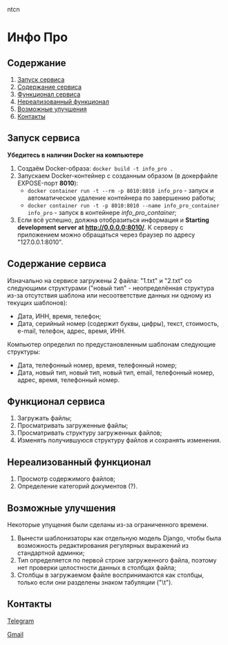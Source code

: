 ntcn
# Инфо Про

## Содержание

1. [Запуск сервиса](#setup)
2. [Содержание сервиса](#contents)
3. [Функционал сервиса](#features)
4. [Нереализованный функционал](#todo)
5. [Возможные улучшения](#fixes)
6. [Контакты](#contacts)

<a name="setup"></a>
## Запуск сервиса

**Убедитесь в наличии Docker на компьютере**
1. Создаём Docker-образа:
`docker build -t info_pro .`
2. Запускаем Docker-контейнер с созданным образом (в докерфайле EXPOSE-порт **8010**):
    * `docker container run -t --rm -p 8010:8010 info_pro` - запуск и автоматическое удаление контейнера по завершению работы;
    * `docker container run -t -p 8010:8010 --name info_pro_container info_pro` - запуск в контейнере *info_pro_container*;
3. Если всё успешно, должна отобразиться информация и **Starting development server at http://0.0.0.0:8010/**. К серверу с приложением можно обращаться через браузер по адресу "127.0.0.1:8010".

<a name="contents"></a>
## Содержание сервиса

Изначально на сервисе загружены 2 файла: "1.txt" и "2.txt" со следующими структурами ("новый тип" - неопределённая структура из-за отсутствия шаблона или несоответствие данных ни одному из текущих шаблонов):

* Дата, ИНН, время, телефон;
* Дата, серийный номер (содержит буквы, цифры), текст, стоимость, e-mail, телефон, адрес, время, ИНН.

Компьютер определил по предустановленным шаблонам следующие структуры:
* Дата, телефонный номер, время, телефонный номер;
* Дата, новый тип, новый тип, новый тип, email, телефонный номер, адрес, время, телефонный номер.

<a name="features"></a>
## Функционал сервиса

1. Загружать файлы;
2. Просматривать загруженные файлы;
3. Просматривать структуру загруженных файлов;
4. Изменять получившуюся структуру файлов и сохранять изменения.

<a name="todo"></a>
## Нереализованный функционал

1. Просмотр содержимого файлов;
2. Определение категорий документов (?).

<a name="fixes"></a>
## Возможные улучшения

Некоторые упущения были сделаны из-за ограниченного времени.
1. Вынести шаблонизаторы как отдельную модель Django, чтобы была возможность редактирования регулярных выражений из стандартной админки;
2. Тип определяется по первой строке загруженного файла, поэтому нет проверки целостности данных в столбцах файла;
3. Столбцы в загружаемом файле воспринимаются как столбцы, только если они разделены знаком табуляции ("\t").

<a name="contacts"></a>
## Контакты

[Telegram](https://t.me/SXRu1)

[Gmail](mailto:slavaitru@gmail.com)



